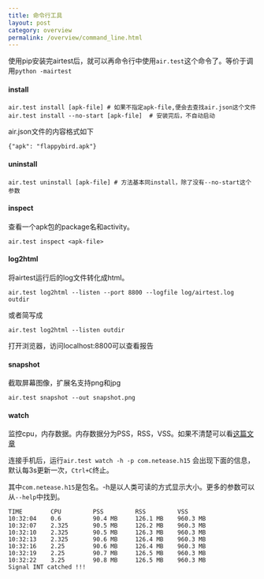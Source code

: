 ```yaml
--- 
title: 命令行工具
layout: post
category: overview
permalink: /overview/command_line.html
---
```


使用pip安装完airtest后，就可以再命令行中使用`air.test`这个命令了。等价于调用`python -mairtest`

#### install
	air.test install [apk-file] # 如果不指定apk-file,便会去查找air.json这个文件
	air.test install --no-start [apk-file]  # 安装完后，不自动启动

air.json文件的内容格式如下

	{"apk": "flappybird.apk"}

#### uninstall
	air.test uninstall [apk-file] # 方法基本同install，除了没有--no-start这个参数

#### inspect
查看一个apk包的package名和activity。

	air.test inspect <apk-file>

#### log2html
将airtest运行后的log文件转化成html。

	air.test log2html --listen --port 8800 --logfile log/airtest.log outdir

或者简写成

	air.test log2html --listen outdir

打开浏览器，访问localhost:8800可以查看报告

#### snapshot
截取屏幕图像，扩展名支持png和jpg

	air.test snapshot --out snapshot.png

#### watch
监控cpu，内存数据。内存数据分为PSS，RSS，VSS。如果不清楚可以看[这篇文章](/wikipedia/memory.html)

连接手机后，运行`air.test watch -h -p com.netease.h15` 会出现下面的信息，默认每3s更新一次，`Ctrl+C`终止。

其中`com.netease.h15`是包名。-h是以人类可读的方式显示大小。更多的参数可以从`--help`中找到。


    TIME        CPU         PSS         RSS         VSS
    10:32:04    0.6         90.4 MB     126.1 MB    960.3 MB
    10:32:07    2.325       90.5 MB     126.2 MB    960.3 MB
    10:32:10    2.325       90.5 MB     126.3 MB    960.3 MB
    10:32:13    2.325       90.6 MB     126.4 MB    960.3 MB
    10:32:16    2.25        90.6 MB     126.4 MB    960.3 MB
    10:32:19    2.25        90.7 MB     126.5 MB    960.3 MB
    10:32:22    3.25        90.8 MB     126.5 MB    960.3 MB
    Signal INT catched !!!

